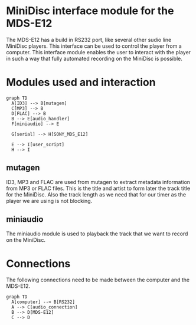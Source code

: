 # MiniDisc interface module for the MDS-E12
The MDS-E12 has a build in RS232 port, like several other sudio line MiniDisc players. This interface can be used to control the player from a computer.
This interface module enables the user to interact with the player in such a way that fully automated recording on the MiniDisc is possible.

# Modules used and interaction
```mermaid
graph TD
  A[ID3] --> B[mutagen]
  C[MP3] --> B
  D[FLAC] --> B
  B --> E[audio_handler]
  F[miniaudio] --> E

  G[serial] --> H[SONY_MDS_E12]

  E --> I[user_script]
  H --> I
```
## mutagen
ID3, MP3 and FLAC are used from mutagen to extract metadata information from MP3 or FLAC files.
This is the title and artist to form later the track title for the MiniDisc.
Also the track length as we need that for our timer as the player we are using is not blocking.

## miniaudio
The miniaudio module is used to playback the track that we want to record on the MiniDisc.


# Connections
The following connections need to be made between the computer and the MDS-E12.

```mermaid
graph TD
  A[computer] --> B[RS232]
  A --> C[audio_connection]
  B --> D[MDS-E12]
  C --> D
```
